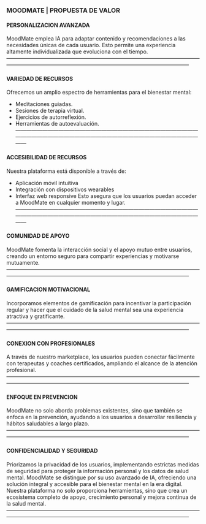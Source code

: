 ###  MOODMATE | PROPUESTA DE VALOR
####   PERSONALIZACION AVANZADA
MoodMate emplea IA para adaptar contenido y recomendaciones a las necesidades únicas de cada usuario. Esto permite una experiencia altamente individualizada que evoluciona con el tiempo.
——————————————————————————————————————————————————————————————————————
####   VARIEDAD DE RECURSOS
Ofrecemos un amplio espectro de herramientas para el bienestar mental:
- Meditaciones guiadas.
- Sesiones de terapia virtual.
- Ejercicios de autorreflexión.
- Herramientas de autoevaluación.
——————————————————————————————————————————————————————————————————————
####   ACCESIBILIDAD DE RECURSOS
Nuestra plataforma está disponible a través de:
- Aplicación móvil intuitiva
- Integración con dispositivos wearables
- Interfaz web responsive
Esto asegura que los usuarios puedan acceder a MoodMate en cualquier momento y lugar.
——————————————————————————————————————————————————————————————————————
####   COMUNIDAD DE APOYO
MoodMate fomenta la interacción social y el apoyo mutuo entre usuarios, creando un entorno seguro para compartir experiencias y motivarse mutuamente.
——————————————————————————————————————————————————————————————————————
####   GAMIFICACION MOTIVACIONAL
Incorporamos elementos de gamificación para incentivar la participación regular y hacer que el cuidado de la salud mental sea una experiencia atractiva y gratificante.
——————————————————————————————————————————————————————————————————————
####   CONEXION CON PROFESIONALES
A través de nuestro marketplace, los usuarios pueden conectar fácilmente con terapeutas y coaches certificados, ampliando el alcance de la atención profesional.
——————————————————————————————————————————————————————————————————————
####   ENFOQUE EN PREVENCION
MoodMate no solo aborda problemas existentes, sino que también se enfoca en la prevención, ayudando a los usuarios a desarrollar resiliencia y hábitos saludables a largo plazo.
——————————————————————————————————————————————————————————————————————
####   CONFIDENCIALIDAD Y SEGURIDAD
Priorizamos la privacidad de los usuarios, implementando estrictas medidas de seguridad para proteger la información personal y los datos de salud mental. MoodMate se distingue por su uso avanzado de IA, ofreciendo una solución integral y accesible para el bienestar mental en la era digital. Nuestra plataforma no solo proporciona herramientas, sino que crea un ecosistema completo de apoyo, crecimiento personal y mejora continua de la salud mental.
——————————————————————————————————————————————————————————————————————